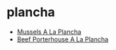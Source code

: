 # plancha

 * [Mussels A La Plancha](../../index/m/mussels-a-la-plancha-12686.json)
 * [Beef Porterhouse A La Plancha](../../index/b/beef-porterhouse-a-la-plancha.json)
